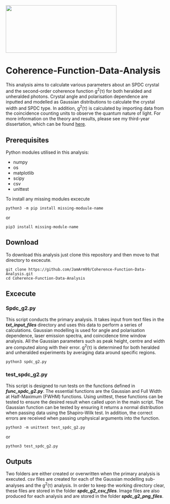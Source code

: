 
<img src="https://drive.google.com/uc?export=view&id=1QspeLL4wVjzzIGHuyYVMfy2-77yHECNT" width = "350" height="150">

# Coherence-Function-Data-Analysis

This analysis aims to calculate various parameters about an SPDC crystal and the second-order coherence function g<sup>2</sup>(τ) for both heralded and unheralded photons. Crystal angle and polarisation dependence are inputted and modelled as Gaussian distributions to calculate the crystal width and SPDC type. In addition, g<sup>2</sup>(τ) is calculated by importing data from the coincidence counting units to observe the quantum nature of light. For more information on the theory and results, please see my third-year dissertation, which can be found [here](https://drive.google.com/file/d/15I74rcw3ZxaHnSUxd7CdCN3ogJRqTsIW/view?usp=sharing).

## Prerequisites

Python modules utilised in this analysis:

- numpy
- os
- matplotlib
- scipy
- csv
- unittest

To install any missing modules excecute

```
python3 -m pip install missing-moduule-name
```

or

```
pip3 install missing-module-name
```

## Download

To download this analysis just clone this repository and then move to that directory to excecute.

```
git clone https://github.com/JamArm99/Coherence-Function-Data-Analysis.git
cd Coherence-Function-Data-Analysis
```

## Excecute

### Spdc_g2.py

This script conducts the primary analysis. It takes input from text files in the **_txt_input_files_** directory and uses this data to perform a series of calculations. Gaussian modelling is used for angle and polarisation dependence, laser emission spectra, and coincidence time window analysis. All the Gaussian parameters such as peak height, centre and width are computed along with their error. g<sup>2</sup>(τ) is determined for both heralded and unheralded experiments by averaging data around specific regions.

```
python3 spdc_g2.py
```

### test_spdc_g2.py

This script is designed to run tests on the functions defined in **_func_spdc_g2.py_**. The essential functions are the Gaussian and Full Width at Half-Maximum (FWHM) functions. Using unittest, these functions can be tested to ensure the desired result when called upon in the main script. The Gaussian function can be tested by ensuring it returns a normal distribution when passing data using the Shapiro-Wilk test. In addition, the correct errors are received when passing unphysical arguments into the function.

```
python3 -m unittest test_spdc_g2.py
```

or

```
python3 test_spdc_g2.py
```

## Outputs

Two folders are either created or overwritten when the primary analysis is executed. csv files are created for each of the Gaussian modelling sub-analyses and the g<sup>2</sup>(τ) analysis. In order to keep the working directory clear, these files are stored in the folder **_spdc_g2_csv_files_**. Image files are also produced for each analysis and are stored in the folder **_spdc_g2_png_files_**.

